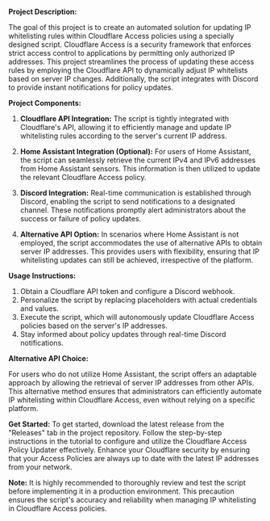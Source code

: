 **Project Description:**

The goal of this project is to create an automated solution for updating IP whitelisting rules within Cloudflare Access policies using a specially designed script. Cloudflare Access is a security framework that enforces strict access control to applications by permitting only authorized IP addresses. This project streamlines the process of updating these access rules by employing the Cloudflare API to dynamically adjust IP whitelists based on server IP changes. Additionally, the script integrates with Discord to provide instant notifications for policy updates.

**Project Components:**

1. **Cloudflare API Integration:** The script is tightly integrated with Cloudflare's API, allowing it to efficiently manage and update IP whitelisting rules according to the server's current IP address.

2. **Home Assistant Integration (Optional):** For users of Home Assistant, the script can seamlessly retrieve the current IPv4 and IPv6 addresses from Home Assistant sensors. This information is then utilized to update the relevant Cloudflare Access policy.

3. **Discord Integration:** Real-time communication is established through Discord, enabling the script to send notifications to a designated channel. These notifications promptly alert administrators about the success or failure of policy updates.

4. **Alternative API Option:** In scenarios where Home Assistant is not employed, the script accommodates the use of alternative APIs to obtain server IP addresses. This provides users with flexibility, ensuring that IP whitelisting updates can still be achieved, irrespective of the platform.

**Usage Instructions:**

1. Obtain a Cloudflare API token and configure a Discord webhook.
2. Personalize the script by replacing placeholders with actual credentials and values.
3. Execute the script, which will autonomously update Cloudflare Access policies based on the server's IP addresses.
4. Stay informed about policy updates through real-time Discord notifications.

**Alternative API Choice:**

For users who do not utilize Home Assistant, the script offers an adaptable approach by allowing the retrieval of server IP addresses from other APIs. This alternative method ensures that administrators can efficiently automate IP whitelisting within Cloudflare Access, even without relying on a specific platform.

**Get Started:**
To get started, download the latest release from the "Releases" tab in the project repository. Follow the step-by-step instructions in the tutorial to configure and utilize the Cloudflare Access Policy Updater effectively. Enhance your Cloudflare security by ensuring that your Access Policies are always up to date with the latest IP addresses from your network.

**Note:** It is highly recommended to thoroughly review and test the script before implementing it in a production environment. This precaution ensures the script's accuracy and reliability when managing IP whitelisting in Cloudflare Access policies.

